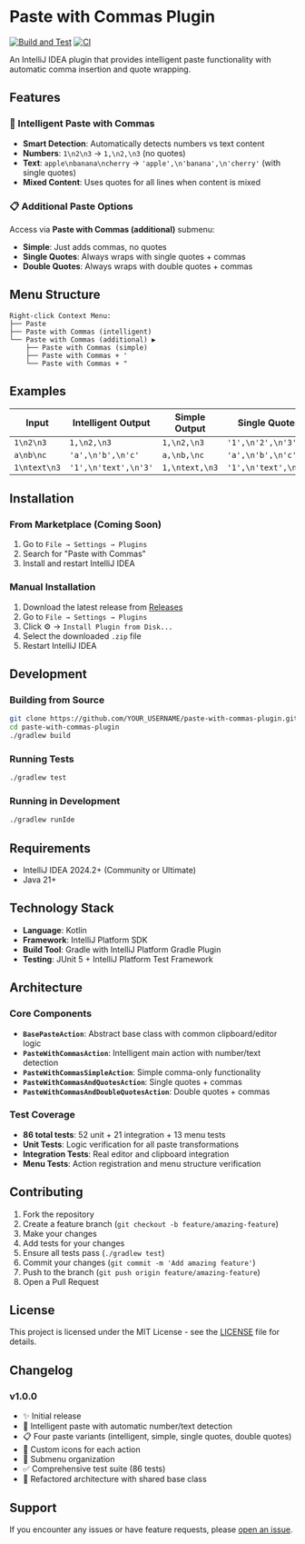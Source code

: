 # Paste with Commas Plugin

[![Build and Test](https://github.com/YOUR_USERNAME/paste-with-commas-plugin/actions/workflows/build-and-test.yml/badge.svg)](https://github.com/YOUR_USERNAME/paste-with-commas-plugin/actions/workflows/build-and-test.yml)
[![CI](https://github.com/YOUR_USERNAME/paste-with-commas-plugin/actions/workflows/ci.yml/badge.svg)](https://github.com/YOUR_USERNAME/paste-with-commas-plugin/actions/workflows/ci.yml)

An IntelliJ IDEA plugin that provides intelligent paste functionality with automatic comma insertion and quote wrapping.

## Features

### 🧠 Intelligent Paste with Commas
- **Smart Detection**: Automatically detects numbers vs text content
- **Numbers**: `1\n2\n3` → `1,\n2,\n3` (no quotes)
- **Text**: `apple\nbanana\ncherry` → `'apple',\n'banana',\n'cherry'` (with single quotes)
- **Mixed Content**: Uses quotes for all lines when content is mixed

### 📋 Additional Paste Options
Access via **Paste with Commas (additional)** submenu:
- **Simple**: Just adds commas, no quotes
- **Single Quotes**: Always wraps with single quotes + commas
- **Double Quotes**: Always wraps with double quotes + commas

## Menu Structure
```
Right-click Context Menu:
├── Paste
├── Paste with Commas (intelligent)
└── Paste with Commas (additional) ▶
    ├── Paste with Commas (simple)
    ├── Paste with Commas + '
    └── Paste with Commas + "
```

## Examples

| Input | Intelligent Output | Simple Output | Single Quotes | Double Quotes |
|-------|-------------------|---------------|---------------|---------------|
| `1\n2\n3` | `1,\n2,\n3` | `1,\n2,\n3` | `'1',\n'2',\n'3'` | `"1",\n"2",\n"3"` |
| `a\nb\nc` | `'a',\n'b',\n'c'` | `a,\nb,\nc` | `'a',\n'b',\n'c'` | `"a",\n"b",\n"c"` |
| `1\ntext\n3` | `'1',\n'text',\n'3'` | `1,\ntext,\n3` | `'1',\n'text',\n'3'` | `"1",\n"text",\n"3"` |

## Installation

### From Marketplace (Coming Soon)
1. Go to `File → Settings → Plugins`
2. Search for "Paste with Commas"
3. Install and restart IntelliJ IDEA

### Manual Installation
1. Download the latest release from [Releases](https://github.com/YOUR_USERNAME/paste-with-commas-plugin/releases)
2. Go to `File → Settings → Plugins`
3. Click ⚙️ → `Install Plugin from Disk...`
4. Select the downloaded `.zip` file
5. Restart IntelliJ IDEA

## Development

### Building from Source
```bash
git clone https://github.com/YOUR_USERNAME/paste-with-commas-plugin.git
cd paste-with-commas-plugin
./gradlew build
```

### Running Tests
```bash
./gradlew test
```

### Running in Development
```bash
./gradlew runIde
```

## Requirements
- IntelliJ IDEA 2024.2+ (Community or Ultimate)
- Java 21+

## Technology Stack
- **Language**: Kotlin
- **Framework**: IntelliJ Platform SDK
- **Build Tool**: Gradle with IntelliJ Platform Gradle Plugin
- **Testing**: JUnit 5 + IntelliJ Platform Test Framework

## Architecture

### Core Components
- **`BasePasteAction`**: Abstract base class with common clipboard/editor logic
- **`PasteWithCommasAction`**: Intelligent main action with number/text detection
- **`PasteWithCommasSimpleAction`**: Simple comma-only functionality
- **`PasteWithCommasAndQuotesAction`**: Single quotes + commas
- **`PasteWithCommasAndDoubleQuotesAction`**: Double quotes + commas

### Test Coverage
- **86 total tests**: 52 unit + 21 integration + 13 menu tests
- **Unit Tests**: Logic verification for all paste transformations
- **Integration Tests**: Real editor and clipboard integration
- **Menu Tests**: Action registration and menu structure verification

## Contributing

1. Fork the repository
2. Create a feature branch (`git checkout -b feature/amazing-feature`)
3. Make your changes
4. Add tests for your changes
5. Ensure all tests pass (`./gradlew test`)
6. Commit your changes (`git commit -m 'Add amazing feature'`)
7. Push to the branch (`git push origin feature/amazing-feature`)
8. Open a Pull Request

## License

This project is licensed under the MIT License - see the [LICENSE](LICENSE) file for details.

## Changelog

### v1.0.0
- ✨ Initial release
- 🧠 Intelligent paste with automatic number/text detection
- 📋 Four paste variants (intelligent, simple, single quotes, double quotes)
- 🎨 Custom icons for each action
- 📱 Submenu organization
- ✅ Comprehensive test suite (86 tests)
- 🔧 Refactored architecture with shared base class

## Support

If you encounter any issues or have feature requests, please [open an issue](https://github.com/YOUR_USERNAME/paste-with-commas-plugin/issues).